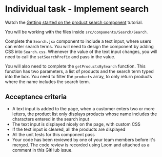 # Individual task - Implement search

Watch the [Getting started on the product search component](https://www.loom.com/share/b522853c33764330a63fba34b5151eee) tutorial.

You will be working with the files inside `src/components/Search/Search`.

Complete the `Search.jsx` component to include a text input, where users can enter search terms. You will need to design the component by adding CSS into `Search.css`. Whenever the value of the text input changes, you will need to call the `setSearchPrefix` and pass in the value.

You will also need to complete the `getProductsBySearch` function. This function has two parameters, a list of products and the search term typed into the box. You need to filter the `products` array, to only return products where the name includes the search term.

## Acceptance criteria

- A text input is added to the page, when a customer enters two or more letters, the product list only displays products whose name includes the characters entered in the search input
- The text input is displayed nicely on the page, with custom CSS
- If the text input is cleared, all the products are displayed
- All the unit tests for this component pass
- Your code has been reviewed by one of your team members before it's merged. The code review is recorded using Loom and attached as a comment in this GitHub issue.
